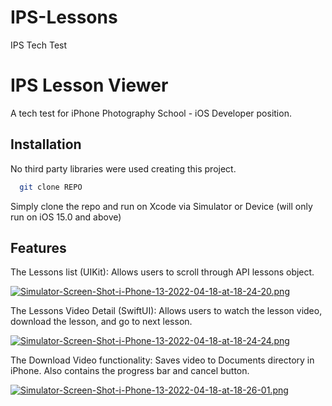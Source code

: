 # IPS-Lessons
IPS Tech Test

# IPS Lesson Viewer

A tech test for iPhone Photography School - iOS Developer position.



## Installation

No third party libraries were used creating this project. 
```bash
  git clone REPO
```
Simply clone the repo and run on Xcode via Simulator or Device (will only run on iOS 15.0 and above)


## Features

The Lessons list (UIKit): Allows users to scroll through API lessons object. 

[![Simulator-Screen-Shot-i-Phone-13-2022-04-18-at-18-24-20.png](https://i.postimg.cc/VLR7h4Sd/Simulator-Screen-Shot-i-Phone-13-2022-04-18-at-18-24-20.png)](https://postimg.cc/dLhmk2jY)

The Lessons Video Detail (SwiftUI): Allows users to watch the lesson video, download the lesson, and go to next lesson.

[![Simulator-Screen-Shot-i-Phone-13-2022-04-18-at-18-24-24.png](https://i.postimg.cc/fLDt17SR/Simulator-Screen-Shot-i-Phone-13-2022-04-18-at-18-24-24.png)](https://postimg.cc/NyCjHHx3)

The Download Video functionality: Saves video to Documents directory in iPhone. Also contains the progress bar and cancel button.

[![Simulator-Screen-Shot-i-Phone-13-2022-04-18-at-18-26-01.png](https://i.postimg.cc/RZTNK6Dr/Simulator-Screen-Shot-i-Phone-13-2022-04-18-at-18-26-01.png)](https://postimg.cc/ZWCbhRmj)

